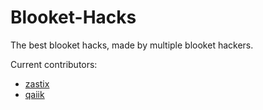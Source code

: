 # Blooket-Hacks
The best blooket hacks, made by multiple blooket hackers.

Current contributors:
  * [zastix](https://github.com/notzastix)
  * [qaiik](https://github.com/qaiik)
